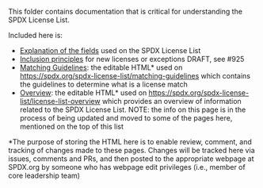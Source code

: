 This folder contains documentation that is critical for understanding the SPDX License List.

Included here is:
* [Explanation of the fields](license-fields.md) used on the SPDX License List
* [Inclusion principles](license-inclusion-principles.md) for new licenses or exceptions DRAFT, see #925
* [Matching Guidelines](matching-guidelines): the editable HTML* used on https://spdx.org/spdx-license-list/matching-guidelines which contains the guidelines to determine what is a license match
* [Overview](license-list-overview): the editable HTML* used on https://spdx.org/spdx-license-list/license-list-overview which provides an overview of information related to the SPDX License List. NOTE: the info on this page is in the process of being updated and moved to some of the pages here, mentioned on the top of this list

*The purpose of storing the HTML here is to enable review, comment, and tracking of changes made to these pages. Changes will be tracked here via issues, comments and PRs, and then posted to the appropriate webpage at SPDX.org by someone who has webpage edit privileges (i.e., member of core leadership team)
